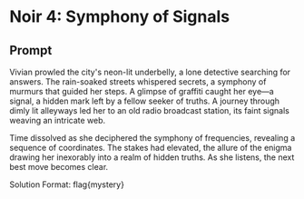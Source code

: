 # Noir 4: Symphony of Signals

## Prompt

Vivian prowled the city's neon-lit underbelly, a lone detective searching for answers. The rain-soaked streets whispered secrets, a symphony of murmurs that guided her steps. A glimpse of graffiti caught her eye—a signal, a hidden mark left by a fellow seeker of truths. A journey through dimly lit alleyways led her to an old radio broadcast station, its faint signals weaving an intricate web.

Time dissolved as she deciphered the symphony of frequencies, revealing a sequence of coordinates. The stakes had elevated, the allure of the enigma drawing her inexorably into a realm of hidden truths. As she listens, the next best move becomes clear.

Solution Format: flag{mystery}
